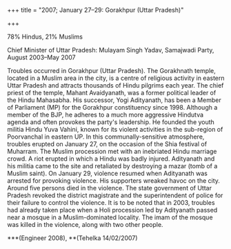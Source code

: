 +++
title = "2007; January 27–29: Gorakhpur (Uttar Pradesh)"

+++


78% Hindus, 21% Muslims

Chief Minister of Uttar Pradesh: Mulayam Singh Yadav, Samajwadi Party, August 2003–May 2007

Troubles occurred in Gorakhpur (Uttar Pradesh). The Gorakhnath temple, located in a Muslim area in the city, is a centre of religious activity in eastern Uttar Pradesh and attracts thousands of Hindu pilgrims each year. The chief priest of the temple, Mahant Avaidyanath, was a former political leader of the Hindu Mahasabha. His successor, Yogi Adityanath, has been a Member of Parliament (MP) for the Gorakhpur constituency since 1998. Although a member of the BJP, he adheres to a much more aggressive Hindutva agenda and often provokes the party's leadership. He founded the youth militia Hindu Yuva Vahini, known for its violent activities in the sub-region of Poorvanchal in eastern UP. In this communally-sensitive atmosphere, troubles erupted on January 27, on the occasion of the Shia festival of Muharram. The Muslim procession met with an inebriated Hindu marriage crowd. A riot erupted in which a Hindu was badly injured. Adityanath and his militia came to the site and retaliated by destroying a mazar (tomb of a Muslim saint). On January 29, violence resumed when Adityanath was arrested for provoking violence. His supporters wreaked havoc on the city. Around five persons died in the violence. The state government of Uttar Pradesh revoked the district magistrate and the superintendent of police for their failure to control the violence. It is to be noted that in 2003, troubles had already taken place when a Holi procession led by Adityanath passed near a mosque in a Muslim-dominated locality. The imam of the mosque was killed in the violence, along with two other people.

***(Engineer 2008), **(Tehelka 14/02/2007)
